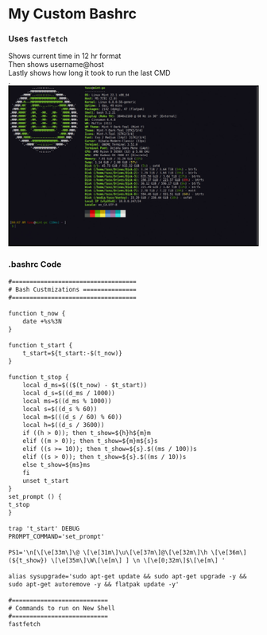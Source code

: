 # My Custom Bashrc
### Uses `fastfetch` 
Shows current time in 12 hr format\
Then shows username@host\
Lastly shows how long it took to run the last CMD\
.
![Screen shot](sc.jpg)
### .bashrc Code
```
#===================================
# Bash Custmizations ===============
#===================================

function t_now {
    date +%s%3N
}

function t_start {
    t_start=${t_start:-$(t_now)}
}

function t_stop {
    local d_ms=$(($(t_now) - $t_start))
    local d_s=$((d_ms / 1000))
    local ms=$((d_ms % 1000))
    local s=$((d_s % 60))
    local m=$(((d_s / 60) % 60))
    local h=$((d_s / 3600))
    if ((h > 0)); then t_show=${h}h${m}m
    elif ((m > 0)); then t_show=${m}m${s}s
    elif ((s >= 10)); then t_show=${s}.$((ms / 100))s
    elif ((s > 0)); then t_show=${s}.$((ms / 10))s
    else t_show=${ms}ms
    fi
    unset t_start
}
set_prompt () {
t_stop
}

trap 't_start' DEBUG
PROMPT_COMMAND='set_prompt' 

PS1='\n[\[\e[33m\]\@ \[\e[31m\]\u\[\e[37m\]@\[\e[32m\]\h \[\e[36m\](${t_show}) \[\e[35m\]\W\[\e[m\] ] \n \[\e[0;32m\]$\[\e[m\] '

alias sysupgrade='sudo apt-get update && sudo apt-get upgrade -y && sudo apt-get autoremove -y && flatpak update -y'

#===========================
# Commands to run on New Shell
#===========================
fastfetch
```
